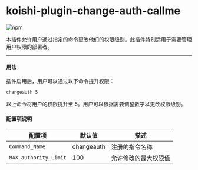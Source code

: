 # koishi-plugin-change-auth-callme

[![npm](https://www.npmjs.com/package/koishi-plugin-change-auth-callme)](https://www.npmjs.com/package/koishi-plugin-change-auth-callme)

本插件允许用户通过指定的命令更改他们的权限级别。此插件特别适用于需要管理用户权限的部署者。

---

#### 用法

插件启用后，用户可以通过以下命令提升权限：

```
changeauth 5
```

以上命令将用户的权限提升至 5。用户可以根据需要调整数字以更改权限级别。

#### 配置项说明

| 配置项              |  默认值        | 描述                       |
|-------------------|------------|--------------------------|
| `Command_Name`    |  changeauth | 注册的指令名称               |
| `MAX_authority_Limit` |  100        | 允许修改的最大权限值            |

